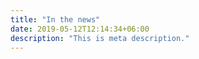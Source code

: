 ```yaml
---
title: "In the news"
date: 2019-05-12T12:14:34+06:00
description: "This is meta description."
---
```

